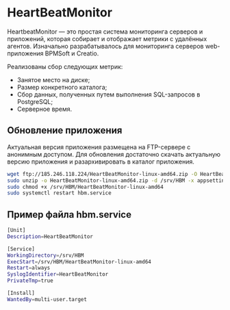 # HeartBeatMonitor

HeartbeatMonitor — это простая система мониторинга серверов и приложений, которая собирает и отображает метрики с удалённых агентов.
Изначально разрабатывалось для мониторинга серверов web-приложения BPMSoft и Creatio.

Реализованы сбор следующих метрик:

- Занятое место на диске;
- Размер конкретного каталога;
- Сбор данных, полученных путем выполнения SQL-запросов в PostgreSQL;
- Серверное время.

## Обновление приложения

Актуальная версия приложения размещена на FTP-сервере с анонимным доступом.
Для обновления достаточно скачать актуальную версию приложения и разархивировать в каталог приложения.

``` bash
wget ftp://185.246.118.224/HeartBeatMonitor-linux-amd64.zip -O HeartBeatMonitor-linux-amd64.zip
sudo unzip -o HeartBeatMonitor-linux-amd64.zip -d /srv/HBM -x appsettings.json
sudo chmod +x /srv/HBM/HeartBeatMonitor-linux-amd64
sudo systemctl restart hbm.service
```

## Пример файла hbm.service

``` bash
[Unit]
Description=HeartBeatMonitor

[Service]
WorkingDirectory=/srv/HBM
ExecStart=/srv/HBM/HeartBeatMonitor-linux-amd64
Restart=always
SyslogIdentifier=HeartBeatMonitor
PrivateTmp=true

[Install]
WantedBy=multi-user.target
```

